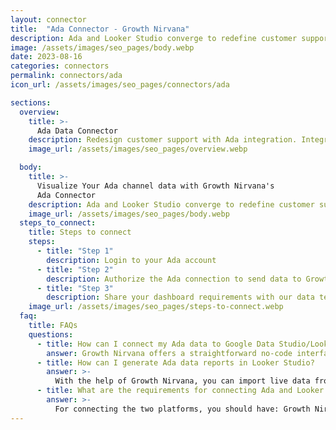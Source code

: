 ```yaml
---
layout: connector
title:  "Ada Connector - Growth Nirvana"
description: Ada and Looker Studio converge to redefine customer support, where AI meets insights for unparalleled service.
image: /assets/images/seo_pages/body.webp
date: 2023-08-16
categories: connectors
permalink: connectors/ada
icon_url: /assets/images/seo_pages/connectors/ada

sections:
  overview:
    title: >-
      Ada Data Connector
    description: Redesign customer support with Ada integration. Integrate AI-driven solutions with the depth of Looker Studio's analytics, creating a symbiotic relationship that enhances customer interactions, boosts satisfaction, and unveils new dimensions of operational efficiency.
    image_url: /assets/images/seo_pages/overview.webp

  body:
    title: >-
      Visualize Your Ada channel data with Growth Nirvana's
      Ada Connector
    description: Ada and Looker Studio converge to redefine customer support, where AI meets insights for unparalleled service.
    image_url: /assets/images/seo_pages/body.webp
  steps_to_connect:
    title: Steps to connect
    steps:
      - title: "Step 1"
        description: Login to your Ada account
      - title: "Step 2"
        description: Authorize the Ada connection to send data to Growth Nirvana
      - title: "Step 3"
        description: Share your dashboard requirements with our data team. We will build the report for you.
    image_url: /assets/images/seo_pages/steps-to-connect.webp
  faq:
    title: FAQs
    questions:
      - title: How can I connect my Ada data to Google Data Studio/Looker Studio?
        answer: Growth Nirvana offers a straightforward no-code interface to connect to Ada data sources.
      - title: How can I generate Ada data reports in Looker Studio?
        answer: >-
          With the help of Growth Nirvana, you can import live data from Ada into Looker Studio. These data can be viewed in charts, tables, and dashboards to generate branded reports that can be shared instantly.
      - title: What are the requirements for connecting Ada and Looker Studio?
        answer: >-
          For connecting the two platforms, you should have: Growth Nirvana Account and Ada Ads Account
---
```

